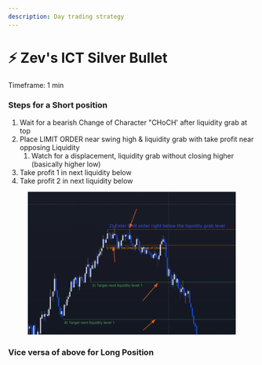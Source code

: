 ```yaml
---
description: Day trading strategy
---
```


# ⚡ Zev's ICT Silver Bullet

Timeframe: 1 min

### Steps for a Short position

1. Wait for a bearish Change of Character "CHoCH' after liquidity grab at top
2. Place LIMIT ORDER near swing high & liquidity grab with take profit near opposing Liquidity
   1. Watch for a displacement, liquidity grab without closing higher (basically higher low)
3. Take profit 1 in next liquidity below
4. Take profit 2 in next liquidity below



<figure><img src="../../.gitbook/assets/image (1) (1) (1).png" alt=""><figcaption></figcaption></figure>

### Vice versa of above for Long Position






